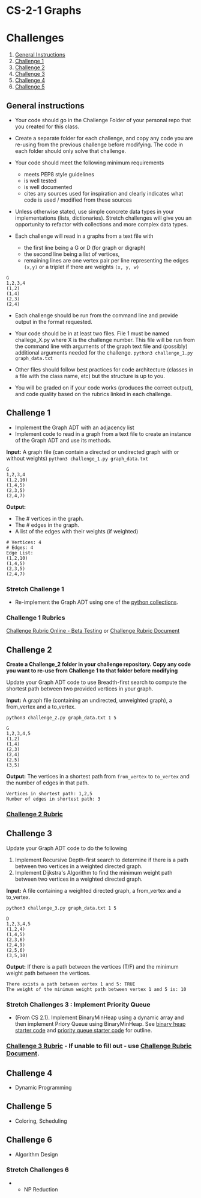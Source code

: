 # CS-2-1 Graphs

# Challenges

1. [General Instructions](#general-instructions)
1. [Challenge 1](#challenge-1)
1. [Challenge 2](#challenge-2)
1. [Challenge 3](#challenge-3)
1. [Challenge 4](#challenge-4)
1. [Challenge 5](#challenge-5)


## General instructions
- Your code should go in the Challenge Folder of your personal repo that you created for this class.
- Create a separate folder for each challenge, and copy any code you are re-using from the previous challenge before modifying.  The code in each folder should only solve that challenge.
- Your code should meet the following minimum requirements
	- meets PEP8 style guidelines
	- is well tested
	- is well documented
	- cites any sources used for inspiration  and clearly indicates what code is used / modified from these sources

- Unless otherwise stated, use simple concrete data types in your implementations (lists, dictionaries). Stretch challenges will give you an opportunity to refactor with collections and more complex data types.

- Each challenge will read in a graphs from a text file with
	- the first line being a G or D (for graph or digraph)
	- the second line being a list of vertices,
	- remaining lines are one vertex pair per line representing the edges `(x,y)` or a triplet if there are weights ``(x, y, w)``

```
G
1,2,3,4
(1,2)
(1,4)
(2,3)
(2,4)
```

- Each challenge should be run from the command line and provide output in the format requested.

- Your code should be in at least two files.  File 1 must be named challege_X.py where X is the challenge number.  This file will be run from the command line with arguments of the graph text file and (possibly) additional arguments needed for the challenge.  `python3 challenge_1.py graph_data.txt`

- Other files should follow best practices for code architecture (classes in a file with the class name, etc) but the structure is up to you.

- You will be graded on if your code works (produces the correct output), and code quality based on the rubrics linked in each challenge.

## Challenge 1
- Implement the Graph ADT with an adjacency list
- Implement code to read in a graph from a text file to create an instance of the Graph ADT and use its methods.

**Input:** A graph file (can contain a directed or undirected graph with or without weights)
`python3 challenge_1.py graph_data.txt`
```
G
1,2,3,4
(1,2,10)
(1,4,5)
(2,3,5)
(2,4,7)
```

**Output:**
* The # vertices in the graph.
* The # edges in the graph.
* A list of the edges with their weights (if weighted)

```
# Vertices: 4
# Edges: 4
Edge List:
(1,2,10)
(1,4,5)
(2,3,5)
(2,4,7)

```



### Stretch Challenge 1
- Re-implement the Graph ADT using one of the [python collections](https://docs.python.org/3.6/library/collections.html#module-collections).  

### Challenge 1 Rubrics
[Challenge Rubric Online - Beta Testing](https://www.makeschool.com/rubrics/UnVicmljLTQ=)
or [Challenge Rubric Document](https://docs.google.com/document/d/1mRnSLMeuHLODGGxVI1-0AsTS7lqjNiemZCO9fo1gUzg/edit?usp=sharing)

## Challenge 2

**Create a Challenge_2 folder in your challenge repository.  Copy any code you want to re-use from Challenge 1 to that folder before modifying**

Update your Graph ADT code to use Breadth-first search to compute the shortest path between two provided vertices in your graph.  

**Input:** A graph file (containing an undirected, unweighted graph), a from_vertex and a to_vertex.

`python3 challenge_2.py graph_data.txt 1 5`

```
G
1,2,3,4,5
(1,2)
(1,4)
(2,3)
(2,4)
(2,5)
(3,5)
```

**Output:**
The vertices in a shortest path from `from_vertex` to `to_vertex` and the number of edges in that path.
```
Vertices in shortest path: 1,2,5
Number of edges in shortest path: 3

```
### [Challenge 2 Rubric](https://www.makeschool.com/rubrics/UnVicmljLTk=)

## Challenge 3

Update your Graph ADT code to do the following
1. Implement Recursive Depth-first search to determine if there is a path between two vertices in a weighted directed graph.  
1. Implement Dijkstra's Algorithm to find the minimum weight path between two vertices in a weighted directed graph.

**Input:** A file containing a weighted directed graph, a from_vertex and a to_vertex.

`python3 challenge_3.py graph_data.txt 1 5`

```
D
1,2,3,4,5
(1,2,4)
(1,4,5)
(2,3,6)
(2,4,9)
(2,5,6)
(3,5,10)
```

**Output:**
If there is a path between the vertices (T/F) and the minimum weight path between the vertices.
```
There exists a path between vertex 1 and 5: TRUE
The weight of the minimum weight path between vertex 1 and 5 is: 10
```


### Stretch Challenges 3 : Implement Priority Queue
- (From CS 2.1).  Implement BinaryMinHeap using a dynamic array and then implement Priory Queue using BinaryMinHeap.  See [binary heap starter code](https://github.com/Make-School-Courses/CS-2.1-Advanced-Trees-and-Sorting-Algorithms/blob/master/Code/binaryheap.py) and [priority queue starter code](https://github.com/Make-School-Courses/CS-2.1-Advanced-Trees-and-Sorting-Algorithms/blob/master/Code/priorityqueue.py) for outline.


### [Challenge 3 Rubric]() - If unable to fill out - use [Challenge Rubric Document](https://docs.google.com/document/d/1mRnSLMeuHLODGGxVI1-0AsTS7lqjNiemZCO9fo1gUzg/edit?usp=sharing).


## Challenge 4
- Dynamic Programming


## Challenge 5
- Coloring, Scheduling


## Challenge 6
- Algorithm Design

### Stretch Challenges 6
- - NP Reduction
